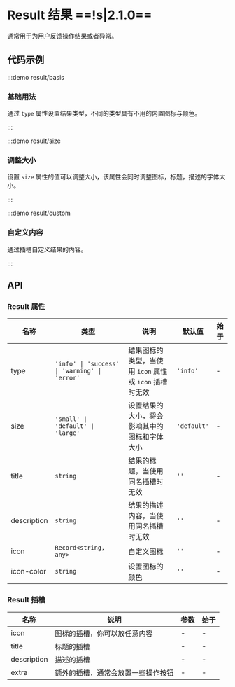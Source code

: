 # Result 结果 ==!s|2.1.0==

通常用于为用户反馈操作结果或者异常。

## 代码示例

:::demo result/basis

### 基础用法

通过 `type` 属性设置结果类型，不同的类型具有不用的内置图标与颜色。

:::

:::demo result/size

### 调整大小

设置 `size` 属性的值可以调整大小，该属性会同时调整图标，标题，描述的字体大小。

:::

:::demo result/custom

### 自定义内容

通过插槽自定义结果的内容。

:::

## API

### Result 属性

| 名称        | 类型                                          | 说明                                                   | 默认值      | 始于 |
| ----------- | --------------------------------------------- | ------------------------------------------------------ | ----------- | ---- |
| type        | `'info' \| 'success' \| 'warning' \| 'error'` | 结果图标的类型，当使用 `icon` 属性或 `icon` 插槽时无效 | `'info'`    | -    |
| size        | `'small' \| 'default' \| 'large'`             | 设置结果的大小，将会影响其中的图标和字体大小           | `'default'` | -    |
| title       | `string`                                      | 结果的标题，当使用同名插槽时无效                       | `''`        | -    |
| description | `string`                                      | 结果的描述内容，当使用同名插槽时无效                   | `''`        | -    |
| icon        | `Record<string, any>`                         | 自定义图标                                             | `''`        | -    |
| icon-color  | `string`                                      | 设置图标的颜色                                         | `''`        | -    |

### Result 插槽

| 名称        | 说明                               | 参数 | 始于 |
| ----------- | ---------------------------------- | ---- | ---- |
| icon        | 图标的插槽，你可以放任意内容       | -    | -    |
| title       | 标题的插槽                         | -    | -    |
| description | 描述的插槽                         | -    | -    |
| extra       | 额外的插槽，通常会放置一些操作按钮 | -    | -    |
